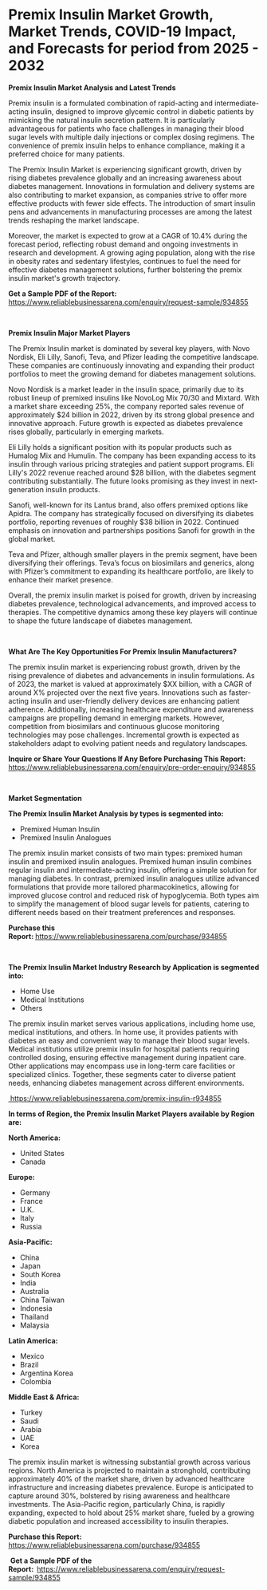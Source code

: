 <p><h1>Premix Insulin Market Growth, Market Trends, COVID-19 Impact, and Forecasts for period from 2025 - 2032</h1></p><p><strong>Premix Insulin Market Analysis and Latest Trends</strong></p>
<p><p>Premix insulin is a formulated combination of rapid-acting and intermediate-acting insulin, designed to improve glycemic control in diabetic patients by mimicking the natural insulin secretion pattern. It is particularly advantageous for patients who face challenges in managing their blood sugar levels with multiple daily injections or complex dosing regimens. The convenience of premix insulin helps to enhance compliance, making it a preferred choice for many patients.</p><p>The Premix Insulin Market is experiencing significant growth, driven by rising diabetes prevalence globally and an increasing awareness about diabetes management. Innovations in formulation and delivery systems are also contributing to market expansion, as companies strive to offer more effective products with fewer side effects. The introduction of smart insulin pens and advancements in manufacturing processes are among the latest trends reshaping the market landscape.</p><p>Moreover, the market is expected to grow at a CAGR of 10.4% during the forecast period, reflecting robust demand and ongoing investments in research and development. A growing aging population, along with the rise in obesity rates and sedentary lifestyles, continues to fuel the need for effective diabetes management solutions, further bolstering the premix insulin market's growth trajectory.</p></p>
<p><strong>Get a Sample PDF of the Report:&nbsp;</strong> <a href="https://www.reliablebusinessarena.com/enquiry/request-sample/934855?utm_campaign=2189&utm_medium=2&utm_source=Github&utm_content=ia&utm_term=18042025&utm_id=premix-insulin">https://www.reliablebusinessarena.com/enquiry/request-sample/934855</a></p>
<p>&nbsp;</p>
<p><strong>Premix Insulin Major Market Players</strong></p>
<p><p>The Premix Insulin market is dominated by several key players, with Novo Nordisk, Eli Lilly, Sanofi, Teva, and Pfizer leading the competitive landscape. These companies are continuously innovating and expanding their product portfolios to meet the growing demand for diabetes management solutions.</p><p>Novo Nordisk is a market leader in the insulin space, primarily due to its robust lineup of premixed insulins like NovoLog Mix 70/30 and Mixtard. With a market share exceeding 25%, the company reported sales revenue of approximately $24 billion in 2022, driven by its strong global presence and innovative approach. Future growth is expected as diabetes prevalence rises globally, particularly in emerging markets.</p><p>Eli Lilly holds a significant position with its popular products such as Humalog Mix and Humulin. The company has been expanding access to its insulin through various pricing strategies and patient support programs. Eli Lilly's 2022 revenue reached around $28 billion, with the diabetes segment contributing substantially. The future looks promising as they invest in next-generation insulin products.</p><p>Sanofi, well-known for its Lantus brand, also offers premixed options like Apidra. The company has strategically focused on diversifying its diabetes portfolio, reporting revenues of roughly $38 billion in 2022. Continued emphasis on innovation and partnerships positions Sanofi for growth in the global market.</p><p>Teva and Pfizer, although smaller players in the premix segment, have been diversifying their offerings. Teva’s focus on biosimilars and generics, along with Pfizer’s commitment to expanding its healthcare portfolio, are likely to enhance their market presence.</p><p>Overall, the premix insulin market is poised for growth, driven by increasing diabetes prevalence, technological advancements, and improved access to therapies. The competitive dynamics among these key players will continue to shape the future landscape of diabetes management.</p></p>
<p>&nbsp;</p>
<p><strong>What Are The Key Opportunities For Premix Insulin Manufacturers?</strong></p>
<p><p>The premix insulin market is experiencing robust growth, driven by the rising prevalence of diabetes and advancements in insulin formulations. As of 2023, the market is valued at approximately $XX billion, with a CAGR of around X% projected over the next five years. Innovations such as faster-acting insulin and user-friendly delivery devices are enhancing patient adherence. Additionally, increasing healthcare expenditure and awareness campaigns are propelling demand in emerging markets. However, competition from biosimilars and continuous glucose monitoring technologies may pose challenges. Incremental growth is expected as stakeholders adapt to evolving patient needs and regulatory landscapes.</p></p>
<p><strong>Inquire or Share Your Questions If Any Before Purchasing This Report:</strong> <a href="https://www.reliablebusinessarena.com/enquiry/pre-order-enquiry/934855?utm_campaign=2189&utm_medium=2&utm_source=Github&utm_content=ia&utm_term=18042025&utm_id=premix-insulin">https://www.reliablebusinessarena.com/enquiry/pre-order-enquiry/934855</a></p>
<p>&nbsp;</p>
<p><strong>Market Segmentation</strong></p>
<p><strong>The Premix Insulin Market Analysis by types is segmented into:</strong></p>
<p><ul><li>Premixed Human Insulin</li><li>Premixed Insulin Analogues</li></ul></p>
<p><p>The premix insulin market consists of two main types: premixed human insulin and premixed insulin analogues. Premixed human insulin combines regular insulin and intermediate-acting insulin, offering a simple solution for managing diabetes. In contrast, premixed insulin analogues utilize advanced formulations that provide more tailored pharmacokinetics, allowing for improved glucose control and reduced risk of hypoglycemia. Both types aim to simplify the management of blood sugar levels for patients, catering to different needs based on their treatment preferences and responses.</p></p>
<p><strong>Purchase this Report:&nbsp;</strong><a href="https://www.reliablebusinessarena.com/purchase/934855?utm_campaign=2189&utm_medium=2&utm_source=Github&utm_content=ia&utm_term=18042025&utm_id=premix-insulin">https://www.reliablebusinessarena.com/purchase/934855</a></p>
<p>&nbsp;</p>
<p><strong>The Premix Insulin Market Industry Research by Application is segmented into:</strong></p>
<p><ul><li>Home Use</li><li>Medical Institutions</li><li>Others</li></ul></p>
<p><p>The premix insulin market serves various applications, including home use, medical institutions, and others. In home use, it provides patients with diabetes an easy and convenient way to manage their blood sugar levels. Medical institutions utilize premix insulin for hospital patients requiring controlled dosing, ensuring effective management during inpatient care. Other applications may encompass use in long-term care facilities or specialized clinics. Together, these segments cater to diverse patient needs, enhancing diabetes management across different environments.</p></p>
<p><a href="https://www.reliablebusinessarena.com/premix-insulin-r934855?utm_campaign=2189&utm_medium=2&utm_source=Github&utm_content=ia&utm_term=18042025&utm_id=premix-insulin">&nbsp;https://www.reliablebusinessarena.com/premix-insulin-r934855</a></p>
<p><strong>In terms of Region, the Premix Insulin Market Players available by Region are:</strong></p>
<p>
    <p> <strong> North America: </strong>
        <ul>
            <li>United States</li>
            <li>Canada</li>
        </ul>
        </p> 
    <p> <strong> Europe: </strong>
        <ul>
            <li>Germany</li>
            <li>France</li>
            <li>U.K.</li>
            <li>Italy</li>
            <li>Russia</li>
        </ul>
        </p> 
    <p> <strong> Asia-Pacific: </strong>
        <ul>
            <li>China</li>
            <li>Japan</li>
            <li>South Korea</li>
            <li>India</li>
            <li>Australia</li>
            <li>China Taiwan</li>
            <li>Indonesia</li>
            <li>Thailand</li>
            <li>Malaysia</li>
        </ul>
        </p> 
    <p> <strong> Latin America: </strong>
        <ul>
            <li>Mexico</li>
            <li>Brazil</li>
            <li>Argentina Korea</li>
            <li>Colombia</li>
        </ul>
        </p> 
    <p> <strong> Middle East & Africa: </strong>
        <ul>
            <li>Turkey</li>
            <li>Saudi</li>
            <li>Arabia</li>
            <li>UAE</li>
            <li>Korea</li>
        </ul>
    </p>
    </p>
<p><p>The premix insulin market is witnessing substantial growth across various regions. North America is projected to maintain a stronghold, contributing approximately 40% of the market share, driven by advanced healthcare infrastructure and increasing diabetes prevalence. Europe is anticipated to capture around 30%, bolstered by rising awareness and healthcare investments. The Asia-Pacific region, particularly China, is rapidly expanding, expected to hold about 25% market share, fueled by a growing diabetic population and increased accessibility to insulin therapies.</p></p>
<p><strong>Purchase this Report: </strong><a href="https://www.reliablebusinessarena.com/purchase/934855?utm_campaign=2189&utm_medium=2&utm_source=Github&utm_content=ia&utm_term=18042025&utm_id=premix-insulin">https://www.reliablebusinessarena.com/purchase/934855</a></p>
<p>&nbsp;<strong>Get a Sample PDF of the Report:&nbsp;&nbsp;</strong><a href="https://www.reliablebusinessarena.com/enquiry/request-sample/934855?utm_campaign=2189&utm_medium=2&utm_source=Github&utm_content=ia&utm_term=18042025&utm_id=premix-insulin">https://www.reliablebusinessarena.com/enquiry/request-sample/934855</a></p>
<p><strong></strong></p>
<p><p></p><p></p><p></p></p>